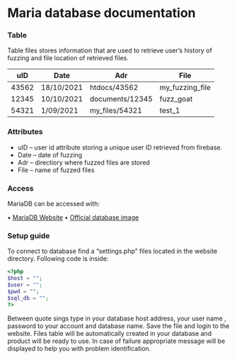 # Maria database documentation

### Table
Table files stores information that are used to retrieve user’s history of fuzzing and file location of retrieved files.

| uID | Date | Adr | File |
|-----|------|------|------|
|43562|18/10/2021|htdocs/43562|my_fuzzing_file|
|12345|10/10/2021|documents/12345|fuzz_goat|
|54321|1/09/2021|my_files/54321|test_1|
 
### Attributes
*	uID – user id attribute storing a unique user ID retrieved from firebase.
*	Date – date of fuzzing
*	Adr – directiory where fuzzed files are stored
*	File – name of fuzzed files
### Access
MariaDB can be accessed with:

•	[MariaDB Website](https://mariadb.org/)
•	[Official database image](https://hub.docker.com/_/mariadb)

### Setup guide
To connect to database find a “settings.php” files located in the website directory. Following code is inside:

```php
<?php
$host = "";
$user = "";
$pwd = "";
$sql_db = "";
?>
```

Between quote sings type in your database host address, your user name , password to your account and database name. Save the file and login to the website. 
Files table will be automatically created in your database and product will be ready to use. In case of failure appropriate message will be displayed to help you with problem identification.

